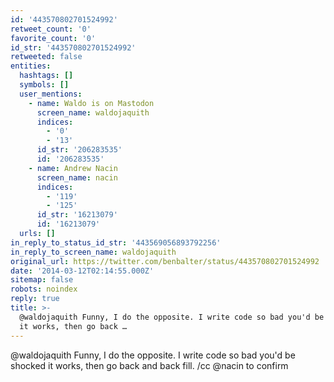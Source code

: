 ```yaml
---
id: '443570802701524992'
retweet_count: '0'
favorite_count: '0'
id_str: '443570802701524992'
retweeted: false
entities:
  hashtags: []
  symbols: []
  user_mentions:
    - name: Waldo is on Mastodon
      screen_name: waldojaquith
      indices:
        - '0'
        - '13'
      id_str: '206283535'
      id: '206283535'
    - name: Andrew Nacin
      screen_name: nacin
      indices:
        - '119'
        - '125'
      id_str: '16213079'
      id: '16213079'
  urls: []
in_reply_to_status_id_str: '443569056893792256'
in_reply_to_screen_name: waldojaquith
original_url: https://twitter.com/benbalter/status/443570802701524992
date: '2014-03-12T02:14:55.000Z'
sitemap: false
robots: noindex
reply: true
title: >-
  @waldojaquith Funny, I do the opposite. I write code so bad you'd be shocked
  it works, then go back …
---
```


@waldojaquith Funny, I do the opposite. I write code so bad you'd be shocked it works, then go back and back fill. /cc @nacin to confirm